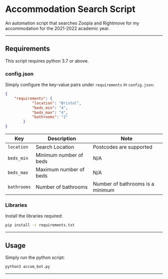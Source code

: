 # Accommodation Search Script

An automation script that searches Zoopla and Rightmove for my accommodation for the 2021-2022 academic year.

---

## Requirements

This script requires python 3.7 or above.
### config.json

Simply configure the key-value pairs under `requirements` in `config.json`:

```json
{
    "requirements": {
            "location": "Bristol",
            "beds_min": "4",
            "beds_max": "4",
            "bathrooms": "2"
        }
}
```

| Key         | Description             | Note                                                   |
| ----------- | ----------------------- | ------------------------------------------------------ |
| `location`  | Search Location         | Postcodes are supported                                |
| `beds_min`  | Minimum number of beds  | N/A                                                    |
| `beds_max`  | Maximum number of beds  | N/A                                                    |
| `bathrooms` | Number of bathrooms     | Number of bathrooms is a minimum                       |


### Libraries

Install the libraries required:

```sh
pip install -r requirements.txt
```

---

## Usage

Simply run the python script:

```sh
python3 accom_bot.py
```

---